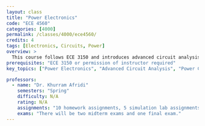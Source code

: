 ```yaml
---
layout: class
title: "Power Electronics"
code: "ECE 4560"
categories: [4000]
permalink: /classes/4000/ece4560/
credits: 4
tags: [Electronics, Circuits, Power]
overview: >
  This course follows ECE 3150 and introduces advanced circuit analysis and modeling techniques required to predict the steady-state and dynamic behavior of power electronic converters. It also introduces seniors and first-year graduate students to other advanced topics which are required for the analysis and design of power converters, including power semiconductor device modeling, thermal modeling, magnetic component modeling, electromagnetic interference (EMI) filter design, and switching converter control design.
prerequisites: "ECE 3150 or permission of instructor required"
key_topics: ["Power Electronics", "Advanced Circuit Analysis", "Power Converters"]

professors:
  - name: "Dr. Khurram Afridi"
    semesters: "Spring"
    difficulty: N/A
    rating: N/A
    assignments: "10 homework assignments, 5 simulation lab assignments."
    exams: "There will be two midterm exams and one final exam."
---
```


